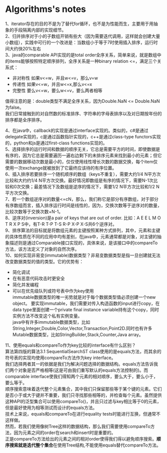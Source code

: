 # Algorithms's notes

1、iterator存在的目的不是为了替代for循环，也不是为性能而生，主要用于用抽象的手段隔离内部的实现细节。  
2、归并排序对于小的子数组开销有些大（因为需要迭代调用，这样就会创建大量小数组），实践中可行的一个改进是：当数组小于等于7时使用插入排序，运行时间大约快20%左右  
3、java的comparable API实现的是total order全序关系，简单来说，就是数组中的items能够按照特定顺序排列，全序关系是一种binary relation <=，满足三个关系式：  
+ 非对称性 如果v<=w，并且w<=v，那么v=w
+ 传递性   如果v<=w，并且w<=x,那么v<=x
+ 完整性   要么v<=w，要么w<=v，要么两者相等

值得注意的是：double类型不满足全序关系，因为Double.NaN <= Double.NaN为false。    
我们日常接触到的对自然数的标准排序、字符串的字母表排序以及对日期按年份的排序都是全序排序。

4、在java中，callback的实现是通过interface实现的。类似的，c#是通过delegate实现的，c是通过函数指针实现的，c++是通过class-type functors实现的，python和js是通过first-class functions实现的。  
5、选择排序的运行时间和数据的顺序无关，它总是需要平方的时间，即使数据是有序的，因为它总是需要遍历一遍右边剩下的未排序元素来找到最小的元素；但它需要的数据移动次数是最小的，仅仅使用线性增长次数的数据交换，每个item仅使用一次exchange就被放到了它最终应该待的有序位置。  
6、插入排序若要排序一个随机顺序的数组（keys不重复），需要大约1/4 N平方次比较和大约约1/4 N平方次交换。最好情况即数组是有序的情况下，需要N-1次比较和0次交换；最差情况下及数组是逆序的情况下，需要1/2 N平方次比较和1/2 N平方次交换。  
7、若一个数组逆序对的数量<=cN，那么，我们称它是部分有序数组，对于部分有序数组而言，插入排序运行时间是线性的，因为，交换次数等于逆序对的数量，比较次数等于交换次数+N-1。    
8、逆序对(inversion)是a pair of keys that are out of order. 比如：A E E L M O T R X P S中，有T-R T-P T-S R-P X-P X-S共6个逆序对。  
9、排序算法的目标就是将数组元素的主键按照某种方式排列，其中，元素和主键的具体性质在不同的应用中均有差别，在java中，元素通常都是对象，对主键的抽象描述则是通过Comparable接口实现的，具体来说，是该接口中的compareTo方法，该方法定义了对象的自然次序。  
10、如何实现非易变(immutable)数据类型？非易变数据类型是指一旦创建就无法改变数据类型的值的类型。它的优势有：  
+ 简化调试
+ 在有恶意代码攻击时更安全
+ 简化并发编程
+ 可以在优先级队列或符号表中作为key使用  
immutable数据类型的唯一劣势就是对于每个数据类型值必须创建一个new object。
要实现immutable，我们需要对传入构造函数的input进行copy，在data type里面创建一个private final instance variable持有这个copy，同时实例方法不改变这个私有实例变量。  
java中有许多immutable数据类型，比如String,Integer,Double,Color,Vector,Transaction,Point2D.同时也有许多Mutable数据类型，比如StringBuilder,Stack,Counter,Java array。  

11、使用equals和compareTo作为key比较的interface有什么区别？  
算法第四版的算法3.1 SequentialSearchST class使用的是equals方法，而其余的符号表的实现均使用compareTo方法作为key interface。  
我们选择两者其一的依据是我们为解决问题选择的数据结构。equals方法告诉我们两个对象是否严格相等(这是可由我们重写默认的equals方法控制的)。而comparable interface使我们得知两个元素的相对顺序，要么大于，要么小于，要么等于。  
顺序搜索意味着迭代整个元素集合，其中我们只保留那些等于某个键的元素。它们是否小于或大于键并不重要，我们只寻找那些相等的，并检查每个元素。虽然提供这种API的泛型集合可以使用compareTo()，并且只过滤与key相比等于0的元素，但是最好使用为相等测试而设计的equals方法。  
技术上来说，equals和compareTo在进行equality tests时能进行互换，但通常不这样做。  
然而，若我们使用像树Tree这样的数据结构，那么我们需要使用compareTo方法，因为元素之间的order在search和insert时是重要的。  
正是compareTo方法给出的元素之间的相对order使得我们得以避免顺序搜索。**顺序搜索就是迭代整个集合**在使用Tree结构,不能使用equals替代compareTo方法。
